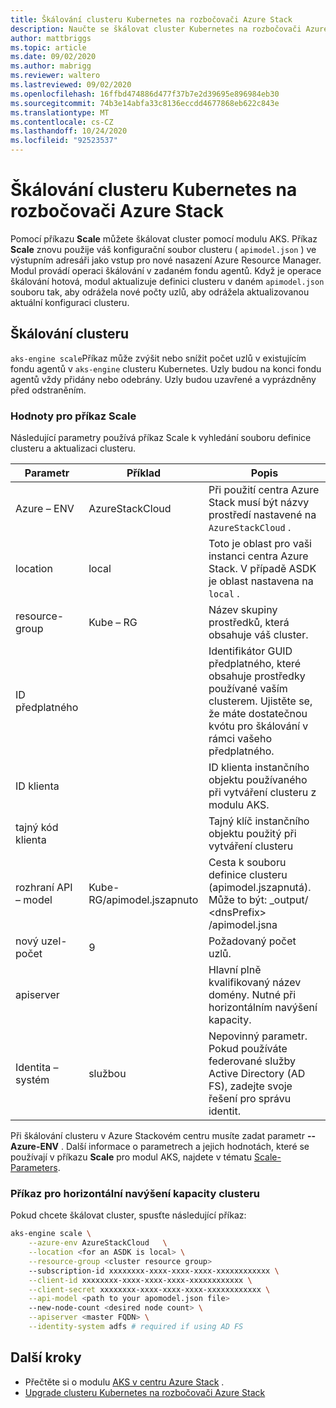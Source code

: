 ```yaml
---
title: Škálování clusteru Kubernetes na rozbočovači Azure Stack
description: Naučte se škálovat cluster Kubernetes na rozbočovači Azure Stack.
author: mattbriggs
ms.topic: article
ms.date: 09/02/2020
ms.author: mabrigg
ms.reviewer: waltero
ms.lastreviewed: 09/02/2020
ms.openlocfilehash: 16ffbd474886d477f37b7e2d39695e896984eb30
ms.sourcegitcommit: 74b3e14abfa33c8136eccdd4677868eb622c843e
ms.translationtype: MT
ms.contentlocale: cs-CZ
ms.lasthandoff: 10/24/2020
ms.locfileid: "92523537"
---
```

# <a name="scale-a-kubernetes-cluster-on-azure-stack-hub"></a>Škálování clusteru Kubernetes na rozbočovači Azure Stack

Pomocí příkazu **Scale** můžete škálovat cluster pomocí modulu AKS. Příkaz **Scale** znovu použije váš konfigurační soubor clusteru ( `apimodel.json` ) ve výstupním adresáři jako vstup pro nové nasazení Azure Resource Manager. Modul provádí operaci škálování v zadaném fondu agentů. Když je operace škálování hotová, modul aktualizuje definici clusteru v daném `apimodel.json` souboru tak, aby odrážela nové počty uzlů, aby odrážela aktualizovanou aktuální konfiguraci clusteru.

## <a name="scale-a-cluster"></a>Škálování clusteru

`aks-engine scale`Příkaz může zvýšit nebo snížit počet uzlů v existujícím fondu agentů v `aks-engine` clusteru Kubernetes. Uzly budou na konci fondu agentů vždy přidány nebo odebrány. Uzly budou uzavřené a vyprázdněny před odstraněním.

### <a name="values-for-the-scale-command"></a>Hodnoty pro příkaz Scale

Následující parametry používá příkaz Scale k vyhledání souboru definice clusteru a aktualizaci clusteru.

| Parametr | Příklad | Popis |
| --- | --- | --- | 
| Azure – ENV | AzureStackCloud | Při použití centra Azure Stack musí být názvy prostředí nastavené na `AzureStackCloud` . | 
| location | local | Toto je oblast pro vaši instanci centra Azure Stack. V případě ASDK je oblast nastavena na `local` .  | 
| resource-group | Kube – RG | Název skupiny prostředků, která obsahuje váš cluster. | 
| ID předplatného |  | Identifikátor GUID předplatného, které obsahuje prostředky používané vaším clusterem. Ujistěte se, že máte dostatečnou kvótu pro škálování v rámci vašeho předplatného. | 
| ID klienta |  | ID klienta instančního objektu používaného při vytváření clusteru z modulu AKS. | 
| tajný kód klienta |  | Tajný klíč instančního objektu použitý při vytváření clusteru | 
| rozhraní API – model | Kube-RG/apimodel.jszapnuto | Cesta k souboru definice clusteru (apimodel.jszapnutá). Může to být: _output/ \<dnsPrefix> /apimodel.jsna | 
| nový uzel-počet | 9 | Požadovaný počet uzlů. | 
| apiserver |  | Hlavní plně kvalifikovaný název domény. Nutné při horizontálním navýšení kapacity. |
| Identita – systém | službou | Nepovinný parametr. Pokud používáte federované služby Active Directory (AD FS), zadejte svoje řešení pro správu identit. |

Při škálování clusteru v Azure Stackovém centru musíte zadat parametr **--Azure-ENV** . Další informace o parametrech a jejich hodnotách, které se používají v příkazu **Scale** pro modul AKS, najdete v tématu [Scale-Parameters](https://github.com/Azure/aks-engine/blob/master/docs/topics/scale.md#parameters).

### <a name="command-to-scale-your-cluster"></a>Příkaz pro horizontální navýšení kapacity clusteru

Pokud chcete škálovat cluster, spusťte následující příkaz:

```bash
aks-engine scale \
    --azure-env AzureStackCloud   \
    --location <for an ASDK is local> \
    --resource-group <cluster resource group>
    --subscription-id xxxxxxxx-xxxx-xxxx-xxxx-xxxxxxxxxxxx \
    --client-id xxxxxxxx-xxxx-xxxx-xxxx-xxxxxxxxxxxx \
    --client-secret xxxxxxxx-xxxx-xxxx-xxxx-xxxxxxxxxxxx \
    --api-model <path to your apomodel.json file>
    --new-node-count <desired node count> \
    --apiserver <master FQDN> \
    --identity-system adfs # required if using AD FS
```

## <a name="next-steps"></a>Další kroky

- Přečtěte si o modulu [AKS v centru Azure Stack](azure-stack-kubernetes-aks-engine-overview.md) .
- [Upgrade clusteru Kubernetes na rozbočovači Azure Stack](azure-stack-kubernetes-aks-engine-upgrade.md)
